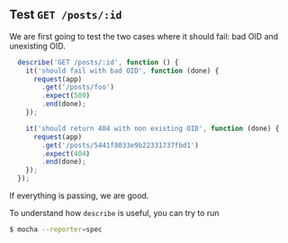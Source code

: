 ## Test `GET /posts/:id`

We are first going to test the two cases
where it should fail: bad OID and unexisting OID.

```javascript
  describe('GET /posts/:id', function () {
    it('should fail with bad OID', function (done) {
      request(app)
        .get('/posts/foo')
        .expect(500)
        .end(done);
    });

    it('should return 404 with non existing OID', function (done) {
      request(app)
        .get('/posts/5441f8033e9b22331737fbd1')
        .expect(404)
        .end(done);
    });
  });
```

If everything is passing, we are good.

To understand how `describe` is useful, you can try to run

```sh
$ mocha --reporter=spec
```
